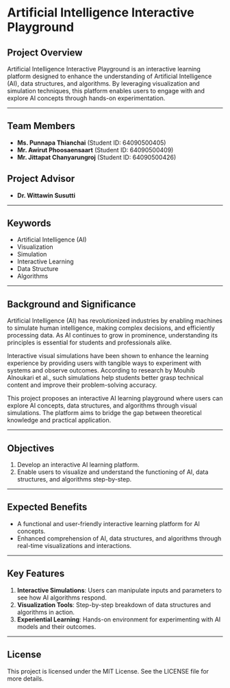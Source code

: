 # Artificial Intelligence Interactive Playground

## Project Overview
Artificial Intelligence Interactive Playground is an interactive learning platform designed to enhance the understanding of Artificial Intelligence (AI), data structures, and algorithms. By leveraging visualization and simulation techniques, this platform enables users to engage with and explore AI concepts through hands-on experimentation.

---

## Team Members
- **Ms. Punnapa Thianchai** (Student ID: 64090500405)
- **Mr. Awirut Phoosaensaart** (Student ID: 64090500409)
- **Mr. Jittapat Chanyarungroj** (Student ID: 64090500426)

## Project Advisor
- **Dr. Wittawin Susutti**

---

## Keywords
- Artificial Intelligence (AI)
- Visualization
- Simulation
- Interactive Learning
- Data Structure
- Algorithms

---

## Background and Significance
Artificial Intelligence (AI) has revolutionized industries by enabling machines to simulate human intelligence, making complex decisions, and efficiently processing data. As AI continues to grow in prominence, understanding its principles is essential for students and professionals alike.

Interactive visual simulations have been shown to enhance the learning experience by providing users with tangible ways to experiment with systems and observe outcomes. According to research by Mouhib Alnoukari et al., such simulations help students better grasp technical content and improve their problem-solving accuracy.

This project proposes an interactive AI learning playground where users can explore AI concepts, data structures, and algorithms through visual simulations. The platform aims to bridge the gap between theoretical knowledge and practical application.

---

## Objectives
1. Develop an interactive AI learning platform.
2. Enable users to visualize and understand the functioning of AI, data structures, and algorithms step-by-step.

---

## Expected Benefits
- A functional and user-friendly interactive learning platform for AI concepts.
- Enhanced comprehension of AI, data structures, and algorithms through real-time visualizations and interactions.

---

## Key Features
1. **Interactive Simulations**: Users can manipulate inputs and parameters to see how AI algorithms respond.
2. **Visualization Tools**: Step-by-step breakdown of data structures and algorithms in action.
3. **Experiential Learning**: Hands-on environment for experimenting with AI models and their outcomes.

---

## License
This project is licensed under the MIT License. See the LICENSE file for more details.
